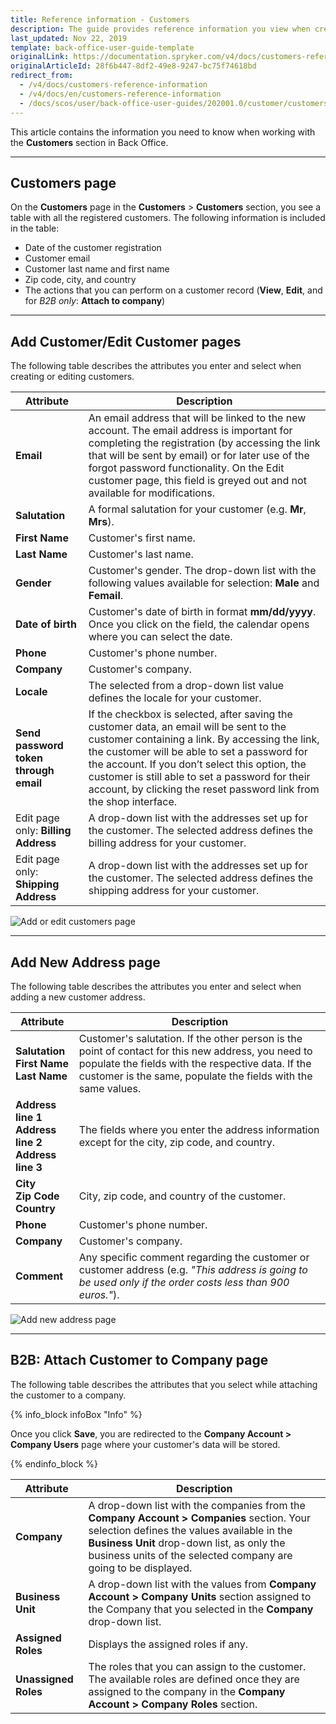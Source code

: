 ```yaml
---
title: Reference information - Customers
description: The guide provides reference information you view when creating and updating customers in the Back Office.
last_updated: Nov 22, 2019
template: back-office-user-guide-template
originalLink: https://documentation.spryker.com/v4/docs/customers-reference-information
originalArticleId: 28f6b447-8df2-49e8-9247-bc75f74618bd
redirect_from:
  - /v4/docs/customers-reference-information
  - /v4/docs/en/customers-reference-information
  - /docs/scos/user/back-office-user-guides/202001.0/customer/customers-customer-access-customer-groups/references/customers-reference-information.html
---
```


This article contains the information you need to know when working with the **Customers** section in Back Office.
***

## Customers page

On the **Customers** page in the **Customers** > **Customers** section, you see a table with all the registered customers. The following information is included in the table:
* Date of the customer registration
* Customer email
* Customer last name and first name
* Zip code, city, and country
* The actions that you can perform on a customer record (**View**, **Edit**, and for _B2B only_: **Attach to company**)
***

## Add Customer/Edit Customer pages

The following table describes the attributes you enter and select when creating or editing customers.

|Attribute| Description|
|---|---|
| **Email**|An email address that will be linked to the new account. The email address is important for completing the registration (by accessing the link that will be sent by email) or for later use of the forgot password functionality. On the Edit customer page, this field is greyed out and not available for modifications.|
|**Salutation**|A formal salutation for your customer (e.g. **Mr**, **Mrs**).|
|**First Name**|Customer's first name.|
|**Last Name**|Customer's last name.|
|**Gender**|Customer's gender. The drop-down list with the following values available for selection: **Male** and **Femail**.|
|**Date of birth**|Customer's date of birth in format **mm/dd/yyyy**. Once you click on the field, the calendar opens where you can select the date.|
|**Phone**|Customer's phone number.|
|**Company**| Customer's company.|
|**Locale**|The selected from a drop-down list value defines the locale for your customer.|
|**Send password token through email**|If the checkbox is selected, after saving the customer data, an email will be sent to the customer containing a link. By accessing the link, the customer will be able to set a password for the account. If you don’t select this option, the customer is still able to set a password for their account, by clicking the reset password link from the shop interface. |
|Edit page only: **Billing Address**|A drop-down list with the addresses set up for the customer. The selected address defines the billing address for your customer.|
|Edit page only: **Shipping Address**|A drop-down list with the addresses set up for the customer. The selected address defines the shipping address for your customer.|

![Add or edit customers page](https://spryker.s3.eu-central-1.amazonaws.com/docs/User+Guides/Back+Office+User+Guides/Customers/Customers%3A+Reference+Information/customers-reference-information.png)

***

## Add New Address page

The following table describes the attributes you enter and select when adding a new customer address.

|Attribute|Description|
|---|---|
|**Salutation**<br>**First Name**<br>**Last Name**|Customer's salutation. If the other person is the point of contact for this new address, you need to populate the fields with the respective data. If the customer is the same, populate the fields with the same values.|
|**Address line 1**<br>**Address line 2**<br>**Address line 3**|The fields where you enter the address information except for the city, zip code, and country.|
|**City**<br>**Zip Code**<br>**Country**|City, zip code, and country of the customer.|
|**Phone**|Customer's phone number.|
|**Company**|Customer's company.|
|**Comment**|Any specific comment regarding the customer or customer address (e.g. _"This address is going to be used only if the order costs less than 900 euros."_).|
![Add new address page](https://spryker.s3.eu-central-1.amazonaws.com/docs/User+Guides/Back+Office+User+Guides/Customers/Customers%3A+Reference+Information/Add+new+address+page.png)

***

## B2B: Attach Customer to Company page

The following table describes the attributes that you select while attaching the customer to a company.

{% info_block infoBox "Info" %}

Once you click **Save**, you are redirected to the **Company Account > Company Users** page where your customer's data will be stored.

{% endinfo_block %}

|Attribute|Description|
|---|---|
|**Company**|A drop-down list with the companies from the **Company Account > Companies** section. Your selection defines the values available in the **Business Unit** drop-down list, as only the business units of the selected company are going to be displayed.|
|**Business Unit**|A drop-down list with the values from **Company Account > Company Units** section assigned to the Company that you selected in the **Company** drop-down list.|
|**Assigned Roles**|Displays the assigned roles if any.|
|**Unassigned Roles**|The roles that you can assign to the customer. The available roles are defined once they are assigned to the company in the **Company Account > Company Roles** section.|
